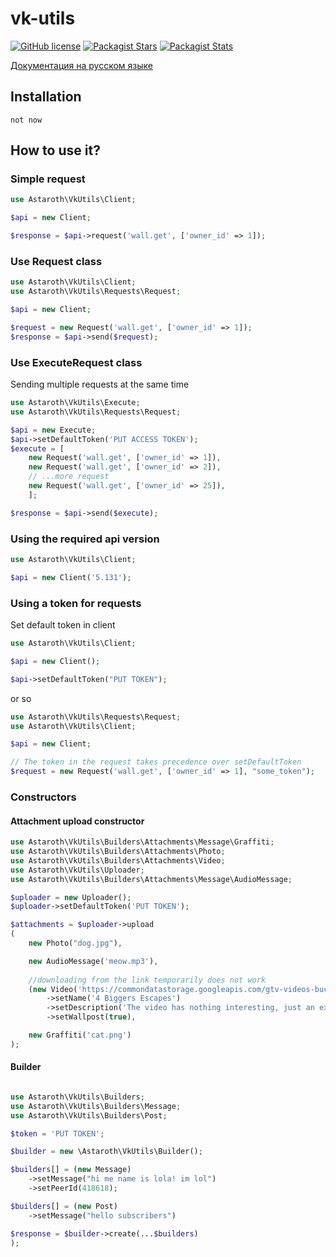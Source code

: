 # vk-utils

[![GitHub license](https://img.shields.io/badge/license-BSD-green.svg)](https://github.com/labi-le/vk-utils/blob/main/LICENSE)
[![Packagist Stars](https://img.shields.io/packagist/stars/labile/vk-utils)](https://packagist.org/packages/labile/vk-utils/stats)
[![Packagist Stats](https://img.shields.io/packagist/dt/labile/vk-utils)](https://packagist.org/packages/labile/vk-utils/stats)

[Документация на русском языке](https://github.com/labi-le/vk-utils/blob/main/README_RU.md)

## Installation

`not now`

## How to use it?

### Simple request

```php
use Astaroth\VkUtils\Client;

$api = new Client;

$response = $api->request('wall.get', ['owner_id' => 1]);
```

### Use Request class

```php
use Astaroth\VkUtils\Client;
use Astaroth\VkUtils\Requests\Request;

$api = new Client;

$request = new Request('wall.get', ['owner_id' => 1]);
$response = $api->send($request);
```

### Use ExecuteRequest class

Sending multiple requests at the same time

```php
use Astaroth\VkUtils\Execute;
use Astaroth\VkUtils\Requests\Request;

$api = new Execute;
$api->setDefaultToken('PUT ACCESS TOKEN');
$execute = [
    new Request('wall.get', ['owner_id' => 1]),
    new Request('wall.get', ['owner_id' => 2]),
    // ...more request
    new Request('wall.get', ['owner_id' => 25]),
    ];

$response = $api->send($execute);
```

### Using the required api version

```php
use Astaroth\VkUtils\Client;

$api = new Client('5.131');
```

### Using a token for requests

Set default token in client

```php
use Astaroth\VkUtils\Client;

$api = new Client();

$api->setDefaultToken("PUT TOKEN");
```

or so

```php
use Astaroth\VkUtils\Requests\Request;
use Astaroth\VkUtils\Client;

$api = new Client;

// The token in the request takes precedence over setDefaultToken
$request = new Request('wall.get', ['owner_id' => 1], "some_token");
```

### Constructors

#### Attachment upload constructor

```php
use Astaroth\VkUtils\Builders\Attachments\Message\Graffiti;
use Astaroth\VkUtils\Builders\Attachments\Photo;
use Astaroth\VkUtils\Builders\Attachments\Video;
use Astaroth\VkUtils\Uploader;
use Astaroth\VkUtils\Builders\Attachments\Message\AudioMessage;

$uploader = new Uploader();
$uploader->setDefaultToken('PUT TOKEN');

$attachments = $uploader->upload
(
    new Photo("dog.jpg"),

    new AudioMessage('meow.mp3'),
    
    //downloading from the link temporarily does not work
    (new Video('https://commondatastorage.googleapis.com/gtv-videos-bucket/sample/ForBiggerEscapes.mp4'))
        ->setName('4 Biggers Escapes')
        ->setDescription('The video has nothing interesting, just an example')
        ->setWallpost(true),

    new Graffiti('cat.png')
);
```

#### Builder

```php

use Astaroth\VkUtils\Builders;
use Astaroth\VkUtils\Builders\Message;
use Astaroth\VkUtils\Builders\Post;

$token = 'PUT TOKEN';

$builder = new \Astaroth\VkUtils\Builder();

$builders[] = (new Message)
    ->setMessage("hi me name is lola! im lol")
    ->setPeerId(418618);

$builders[] = (new Post)
    ->setMessage("hello subscribers")

$response = $builder->create(...$builders)
);
```
